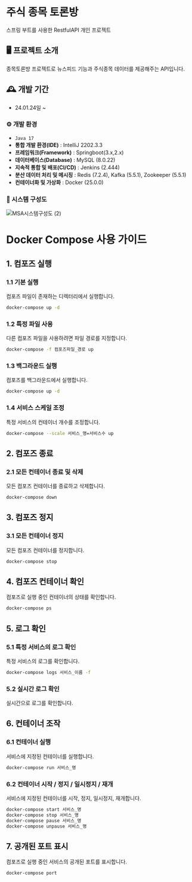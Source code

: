 # 주식 종목 토론방 
스프링 부트를 사용한 RestfulAPI 개인 프로젝트



## 🖥️ 프로젝트 소개
종목토론방 프로젝트로 뉴스피드 기능과 주식종목 데이터를 제공해주는 API입니다.
<br>


## 🕰️ 개발 기간
* 24.01.24일 ~


### ⚙️ 개발 환경
- `Java 17`
- **통합 개발 환경(IDE)** : IntelliJ 2202.3.3
- **프레임워크(Framework)** : Springboot(3.x,2.x)
- **데이터베이스(Database)** : MySQL (8.0.22)
- **지속적 통합 및 배포(CI/CD)** : Jenkins (2.444)
- **분산 데이터 처리 및 메시징** : Redis (7.2.4), Kafka (5.5.1), Zookeeper (5.5.1)
- **컨테이너화 및 가상화** : Docker (25.0.0)

### 📍 시스템 구성도
![MSA시스템구성도 (2)](https://github.com/KoKimSS/stockDiscussionMSA/assets/97881804/34661f94-7761-413b-8e3c-5f31a80f3d24)

# **Docker Compose 사용 가이드**

## **1. 컴포즈 실행**

### **1.1 기본 실행**

컴포즈 파일이 존재하는 디렉터리에서 실행합니다.

```bash
docker-compose up -d
```

### **1.2 특정 파일 사용**

다른 컴포즈 파일을 사용하려면 파일 경로를 지정합니다.

```bash
docker-compose -f 컴포즈파일_경로 up
```

### **1.3 백그라운드 실행**

컴포즈를 백그라운드에서 실행합니다.

```bash
docker-compose up -d
```

### **1.4 서비스 스케일 조정**

특정 서비스의 컨테이너 개수를 조정합니다.

```bash
docker-compose --scale 서비스_명=서비스수 up
```

## **2. 컴포즈 종료**

### **2.1 모든 컨테이너 종료 및 삭제**

모든 컴포즈 컨테이너를 종료하고 삭제합니다.

```bash
docker-compose down
```

## **3. 컴포즈 정지**

### **3.1 모든 컨테이너 정지**

모든 컴포즈 컨테이너를 정지합니다.

```bash
docker-compose stop
```

## **4. 컴포즈 컨테이너 확인**

컴포즈로 실행 중인 컨테이너의 상태를 확인합니다.

```bash
docker-compose ps
```

## **5. 로그 확인**

### **5.1 특정 서비스의 로그 확인**

특정 서비스의 로그를 확인합니다.

```bash
docker-compose logs 서비스_이름 -f
```

### **5.2 실시간 로그 확인**

실시간으로 로그를 확인합니다.

## **6. 컨테이너 조작**

### **6.1 컨테이너 실행**

서비스에 지정된 컨테이너를 실행합니다.

```bash
docker-compose run 서비스_명
```

### **6.2 컨테이너 시작 / 정지 / 일시정지 / 재개**

서비스에 지정된 컨테이너를 시작, 정지, 일시정지, 재개합니다.

```bash
docker-compose start 서비스_명
docker-compose stop 서비스_명
docker-compose pause 서비스_명
docker-compose unpause 서비스_명
```

## **7. 공개된 포트 표시**

컴포즈로 실행 중인 서비스의 공개된 포트를 표시합니다.

```bash
docker-compose port
```
